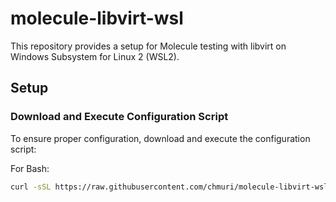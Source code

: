 # molecule-libvirt-wsl

This repository provides a setup for Molecule testing with libvirt on Windows Subsystem for Linux 2 (WSL2).

## Setup

### Download and Execute Configuration Script

To ensure proper configuration, download and execute the configuration script:

For Bash:
```bash
curl -sSL https://raw.githubusercontent.com/chmuri/molecule-libvirt-wsl/main/molecule-setup.sh | sudo bash

